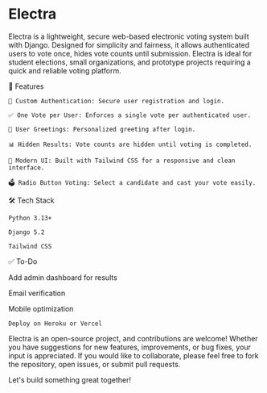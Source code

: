# Electra
Electra is a lightweight, secure web-based electronic voting system built with Django. Designed for simplicity and fairness, it allows authenticated users to vote once, hides vote counts until submission. Electra is ideal for student elections, small organizations, and prototype projects requiring a quick and reliable voting platform.

🚀 Features

    🔐 Custom Authentication: Secure user registration and login.

    ✅ One Vote per User: Enforces a single vote per authenticated user.

    👤 User Greetings: Personalized greeting after login.

    📊 Hidden Results: Vote counts are hidden until voting is completed.

    🎨 Modern UI: Built with Tailwind CSS for a responsive and clean interface.

    🗳️ Radio Button Voting: Select a candidate and cast your vote easily.

🛠️ Tech Stack

    Python 3.13+

    Django 5.2

    Tailwind CSS

✅ To-Do

Add admin dashboard for results

Email verification

Mobile optimization

    Deploy on Heroku or Vercel

Electra is an open-source project, and contributions are welcome! Whether you have suggestions for new features, improvements, or bug fixes, your input is appreciated. If you would like to collaborate, please feel free to fork the repository, open issues, or submit pull requests.

Let's build something great together!
